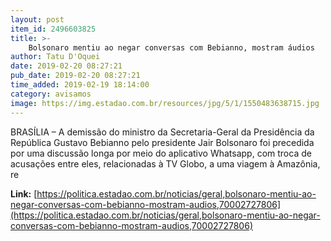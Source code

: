 ```yaml
---
layout: post
item_id: 2496603825
title: >-
    Bolsonaro mentiu ao negar conversas com Bebianno, mostram áudios
author: Tatu D'Oquei
date: 2019-02-20 08:27:21
pub_date: 2019-02-20 08:27:21
time_added: 2019-02-19 18:14:00
category: avisamos
image: https://img.estadao.com.br/resources/jpg/5/1/1550483638715.jpg
---
```


BRASÍLIA – A demissão do ministro da Secretaria-Geral da Presidência da República Gustavo Bebianno pelo presidente Jair Bolsonaro foi precedida por uma discussão longa por meio do aplicativo Whatsapp, com troca de acusações entre eles, relacionadas à TV Globo, a uma viagem à Amazônia, re

**Link:** [https://politica.estadao.com.br/noticias/geral,bolsonaro-mentiu-ao-negar-conversas-com-bebianno-mostram-audios,70002727806](https://politica.estadao.com.br/noticias/geral,bolsonaro-mentiu-ao-negar-conversas-com-bebianno-mostram-audios,70002727806)

